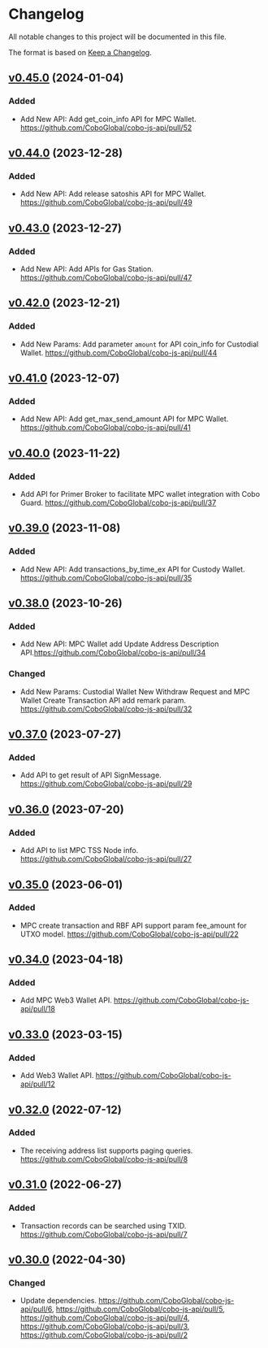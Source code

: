 # Changelog

All notable changes to this project will be documented in this file.

The format is based on [Keep a Changelog](https://keepachangelog.com/en/1.0.0/).

## [v0.45.0] (2024-01-04)
[v0.45.0]: https://github.com/CoboGlobal/cobo-js-api/compare/v0.44.0...v0.45.0
### Added
- Add New API: Add get_coin_info API for MPC Wallet. https://github.com/CoboGlobal/cobo-js-api/pull/52

## [v0.44.0] (2023-12-28)
[v0.44.0]: https://github.com/CoboGlobal/cobo-js-api/compare/v0.43.0...v0.44.0
### Added
- Add New API: Add release satoshis API for MPC Wallet. https://github.com/CoboGlobal/cobo-js-api/pull/49

## [v0.43.0] (2023-12-27)
[v0.43.0]: https://github.com/CoboGlobal/cobo-js-api/compare/v0.42.0...v0.43.0
### Added
- Add New API: Add APIs for Gas Station. https://github.com/CoboGlobal/cobo-js-api/pull/47

## [v0.42.0] (2023-12-21)
[v0.42.0]: https://github.com/CoboGlobal/cobo-js-api/compare/v0.41.0...v0.42.0
### Added
- Add New Params: Add parameter `amount` for API coin_info for Custodial Wallet. https://github.com/CoboGlobal/cobo-js-api/pull/44

## [v0.41.0] (2023-12-07)
[v0.41.0]: https://github.com/CoboGlobal/cobo-js-api/compare/v0.40.0...v0.41.0
### Added
- Add New API: Add get_max_send_amount API for MPC Wallet. https://github.com/CoboGlobal/cobo-js-api/pull/41

## [v0.40.0] (2023-11-22)
[v0.40.0]: https://github.com/CoboGlobal/cobo-js-api/compare/v0.39.0...v0.40.0
### Added
- Add API for Primer Broker to facilitate MPC wallet integration with Cobo Guard. https://github.com/CoboGlobal/cobo-js-api/pull/37

## [v0.39.0] (2023-11-08)
[v0.39.0]: https://github.com/CoboGlobal/cobo-js-api/compare/v0.38.0...v0.39.0
### Added
- Add New API: Add transactions_by_time_ex API for Custody Wallet. https://github.com/CoboGlobal/cobo-js-api/pull/35

## [v0.38.0] (2023-10-26)
[v0.38.0]: https://github.com/CoboGlobal/cobo-js-api/compare/v0.37.0...v0.38.0
### Added
- Add New API: MPC Wallet add Update Address Description API.https://github.com/CoboGlobal/cobo-js-api/pull/34
### Changed
- Add New Params: Custodial Wallet New Withdraw Request and MPC Wallet Create Transaction API add remark param. https://github.com/CoboGlobal/cobo-js-api/pull/32

## [v0.37.0] (2023-07-27)
[v0.37.0]: https://github.com/CoboGlobal/cobo-js-api/compare/v0.36.0...v0.37.0
### Added
- Add API to get result of API SignMessage. https://github.com/CoboGlobal/cobo-js-api/pull/29

## [v0.36.0] (2023-07-20)
[v0.36.0]: https://github.com/CoboGlobal/cobo-js-api/compare/v0.35.0...v0.36.0
### Added
- Add API to list MPC TSS Node info. https://github.com/CoboGlobal/cobo-js-api/pull/27

## [v0.35.0] (2023-06-01)
[v0.35.0]: https://github.com/CoboGlobal/cobo-js-api/compare/v0.34.0...v0.35.0
### Added
- MPC create transaction and RBF API support param fee_amount for UTXO model. https://github.com/CoboGlobal/cobo-js-api/pull/22

## [v0.34.0] (2023-04-18)
[v0.34.0]: https://github.com/CoboGlobal/cobo-js-api/compare/v0.33.0...v0.34.0
### Added
- Add MPC Web3 Wallet API. https://github.com/CoboGlobal/cobo-js-api/pull/18

## [v0.33.0] (2023-03-15)
[v0.33.0]: https://github.com/CoboGlobal/cobo-js-api/compare/v0.32.0...v0.33.0
### Added
- Add Web3 Wallet API. https://github.com/CoboGlobal/cobo-js-api/pull/12

## [v0.32.0] (2022-07-12)
[v0.32.0]: https://github.com/CoboGlobal/cobo-js-api/compare/v0.31.0...v0.32.0

### Added
- The receiving address list supports paging queries. https://github.com/CoboGlobal/cobo-js-api/pull/8


## [v0.31.0] (2022-06-27)
[v0.31.0]: https://github.com/CoboGlobal/cobo-js-api/compare/v0.30.0...v0.31.0

### Added 
- Transaction records can be searched using TXID. https://github.com/CoboGlobal/cobo-js-api/pull/7


## [v0.30.0] (2022-04-30)
[v0.30.0]: https://github.com/CoboGlobal/cobo-js-api/compare/v0.29.0...v0.30.0

### Changed
- Update dependencies. https://github.com/CoboGlobal/cobo-js-api/pull/6, https://github.com/CoboGlobal/cobo-js-api/pull/5, https://github.com/CoboGlobal/cobo-js-api/pull/4, https://github.com/CoboGlobal/cobo-js-api/pull/3, https://github.com/CoboGlobal/cobo-js-api/pull/2




